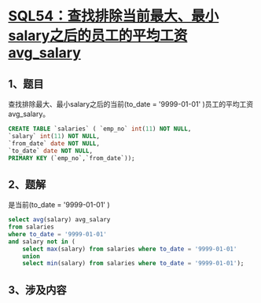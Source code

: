 # [SQL54：查找排除当前最大、最小salary之后的员工的平均工资avg_salary](https://www.nowcoder.com/practice/95078e5e1fba4438b85d9f11240bc591?tpId=82&&tqId=29822&rp=1&ru=/ta/sql&qru=/ta/sql/question-ranking)

## 1、题目

查找排除最大、最小salary之后的当前(to_date = '9999-01-01' )员工的平均工资avg_salary。

```sql
CREATE TABLE `salaries` ( `emp_no` int(11) NOT NULL,
`salary` int(11) NOT NULL,
`from_date` date NOT NULL,
`to_date` date NOT NULL,
PRIMARY KEY (`emp_no`,`from_date`));
```

## 2、题解

是当前(to_date = '9999-01-01' )

```sql
select avg(salary) avg_salary
from salaries
where to_date = '9999-01-01' 
and salary not in (
    select max(salary) from salaries where to_date = '9999-01-01'
    union 
    select min(salary) from salaries where to_date = '9999-01-01');
```

## 3、涉及内容